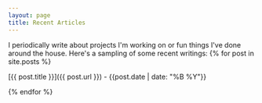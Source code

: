 ```yaml
---
layout: page
title: Recent Articles
---
```


I periodically write about projects I'm working on or fun things I've done around the house. Here's a sampling of some recent writings:
{% for post in site.posts  %}

[{{ post.title }}]({{ post.url }}) - {{post.date | date: "%B %Y"}}

{% endfor %}